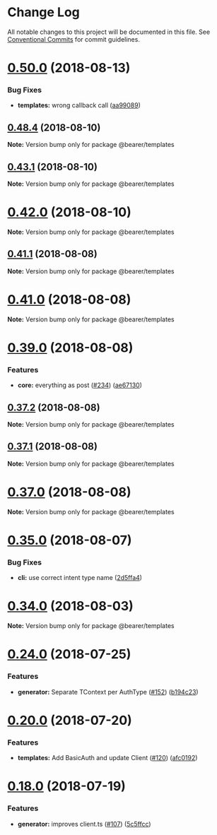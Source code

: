 # Change Log

All notable changes to this project will be documented in this file.
See [Conventional Commits](https://conventionalcommits.org) for commit guidelines.

<a name="0.50.0"></a>
# [0.50.0](https://github.com/Bearer/bearer/compare/v0.48.5...v0.50.0) (2018-08-13)


### Bug Fixes

* **templates:** wrong callback call ([aa99089](https://github.com/Bearer/bearer/commit/aa99089))




<a name="0.48.4"></a>
## [0.48.4](https://github.com/Bearer/bearer/compare/v0.48.3...v0.48.4) (2018-08-10)

**Note:** Version bump only for package @bearer/templates





<a name="0.43.1"></a>
## [0.43.1](https://github.com/Bearer/bearer/compare/v0.43.0...v0.43.1) (2018-08-10)

**Note:** Version bump only for package @bearer/templates





<a name="0.42.0"></a>
# [0.42.0](https://github.com/Bearer/bearer/compare/v0.41.9...v0.42.0) (2018-08-10)

**Note:** Version bump only for package @bearer/templates





<a name="0.41.1"></a>
## [0.41.1](https://github.com/Bearer/bearer/compare/v0.41.0...v0.41.1) (2018-08-08)

**Note:** Version bump only for package @bearer/templates





<a name="0.41.0"></a>
# [0.41.0](https://github.com/Bearer/bearer/compare/v0.40.0...v0.41.0) (2018-08-08)

**Note:** Version bump only for package @bearer/templates





<a name="0.39.0"></a>
# [0.39.0](https://github.com/Bearer/bearer/compare/v0.38.1...v0.39.0) (2018-08-08)


### Features

* **core:** everything as post ([#234](https://github.com/Bearer/bearer/issues/234)) ([ae67130](https://github.com/Bearer/bearer/commit/ae67130))





<a name="0.37.2"></a>
## [0.37.2](https://github.com/Bearer/bearer/compare/v0.37.0...v0.37.2) (2018-08-08)

**Note:** Version bump only for package @bearer/templates





<a name="0.37.1"></a>
## [0.37.1](https://github.com/Bearer/bearer/compare/v0.37.0...v0.37.1) (2018-08-08)

**Note:** Version bump only for package @bearer/templates





<a name="0.37.0"></a>
# [0.37.0](https://github.com/Bearer/bearer/compare/v0.36.3...v0.37.0) (2018-08-08)

**Note:** Version bump only for package @bearer/templates





<a name="0.35.0"></a>
# [0.35.0](https://github.com/Bearer/bearer/compare/v0.34.2...v0.35.0) (2018-08-07)


### Bug Fixes

* **cli:** use correct intent type name ([2d5ffa4](https://github.com/Bearer/bearer/commit/2d5ffa4))





<a name="0.34.0"></a>
# [0.34.0](https://github.com/Bearer/bearer/compare/v0.33.0...v0.34.0) (2018-08-03)

**Note:** Version bump only for package @bearer/templates





<a name="0.24.0"></a>
# [0.24.0](https://github.com/Bearer/bearer/compare/v0.23.2...v0.24.0) (2018-07-25)


### Features

* **generator:** Separate TContext per AuthType ([#152](https://github.com/Bearer/bearer/issues/152)) ([b194c23](https://github.com/Bearer/bearer/commit/b194c23))




<a name="0.20.0"></a>
# [0.20.0](https://github.com/Bearer/bearer/compare/v0.19.1...v0.20.0) (2018-07-20)


### Features

* **templates:** Add BasicAuth and update Client ([#120](https://github.com/Bearer/bearer/issues/120)) ([afc0192](https://github.com/Bearer/bearer/commit/afc0192))




<a name="0.18.0"></a>
# [0.18.0](https://github.com/Bearer/bearer/compare/v0.17.5...v0.18.0) (2018-07-19)


### Features

* **generator:** improves client.ts ([#107](https://github.com/Bearer/bearer/issues/107)) ([5c5ffcc](https://github.com/Bearer/bearer/commit/5c5ffcc))
